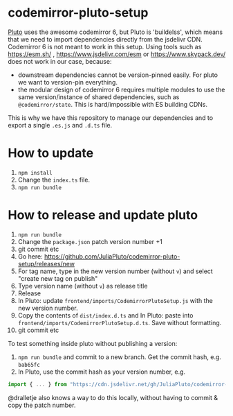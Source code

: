 
# codemirror-pluto-setup


[Pluto](https://github.com/fonsp/Pluto.jl) uses the awesome codemirror 6, but Pluto is 'buildelss', which means that we need to import dependencies directly from the jsdelivr CDN. Codemirror 6 is not meant to work in this setup. Using tools such as https://esm.sh/ , https://www.jsdelivr.com/esm or https://www.skypack.dev/ does not work in our case, because:
- downstream dependencies cannot be version-pinned easily. For pluto we want to version-pin everything.
- the modular design of codemirror 6 requires multiple modules to use the same version/instance of shared dependencies, such as `@codemirror/state`. This is hard/impossible with ES building CDNs.

This is why we have this repository to manage our dependencies and to export a single `.es.js` and `.d.ts` file.


# How to update

1. `npm install`
1. Change the `index.ts` file.
1. `npm run bundle`


# How to release and update pluto
1. `npm run bundle`
2. Change the `package.json` patch version number +1
3. git commit etc
4. Go here: https://github.com/JuliaPluto/codemirror-pluto-setup/releases/new
5. For tag name, type in the new version number (without `v`) and select "create new tag on publish"
6. Type version name (without `v`) as release title
7. Release
8. In Pluto: update `frontend/imports/CodemirrorPlutoSetup.js` with the new version number.
8. Copy the contents of `dist/index.d.ts` and In Pluto: paste into `frontend/imports/CodemirrorPlutoSetup.d.ts`. Save without formatting.
9. git commit etc

To test something inside pluto without publishing a version:
1. `npm run bundle` and commit to a new branch. Get the commit hash, e.g. `bab65fc`
2. In Pluto, use the commit hash as your version number, e.g. 

```js
import { ... } from "https://cdn.jsdelivr.net/gh/JuliaPluto/codemirror-pluto-setup@bab65fc/dist/index.es.min.js"
```

@dralletje also knows a way to do this locally, without having to commit & copy the patch number.
